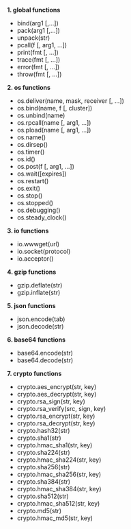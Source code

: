  **1. global functions** 
-   bind(arg1 [,...])
-   pack(arg1 [,...])
-   unpack(str)
-   pcall(f [, arg1, ...])
-   print(fmt [, ...])
-   trace(fmt [, ...])
-   error(fmt [, ...])
-   throw(fmt [, ...])

 **2. os functions** 
-   os.deliver(name, mask, receiver [, ...])
-   os.bind(name, f [, cluster])
-   os.unbind(name)
-   os.rpcall(name [, arg1, ...])
-   os.pload(name [, arg1, ...])
-   os.name()
-   os.dirsep()
-   os.timer()
-   os.id()
-   os.post(f [, arg1, ...])
-   os.wait([expires])
-   os.restart()
-   os.exit()
-   os.stop()
-   os.stopped()
-   os.debugging()
-   os.steady_clock()

 **3. io functions** 
-   io.wwwget(url)
-   io.socket(protocol)
-   io.acceptor()

 **4. gzip functions** 
-   gzip.deflate(str)
-   gzip.inflate(str)

 **5. json functions** 
-   json.encode(tab)
-   json.decode(str)

 **6. base64 functions** 
-   base64.encode(str)
-   base64.decode(str)

 **7. crypto functions** 
-   crypto.aes_encrypt(str, key)
-   crypto.aes_decrypt(str, key)
-   crypto.rsa_sign(str, key)
-   crypto.rsa_verify(src, sign, key)
-   crypto.rsa_encrypt(str, key)
-   crypto.rsa_decrypt(str, key)
-   crypto.hash32(str)
-   crypto.sha1(str)
-   crypto.hmac_sha1(str, key)
-   crypto.sha224(str)
-   crypto.hmac_sha224(str, key)
-   crypto.sha256(str)
-   crypto.hmac_sha256(str, key)
-   crypto.sha384(str)
-   crypto.hmac_sha384(str, key)
-   crypto.sha512(str)
-   crypto.hmac_sha512(str, key)
-   crypto.md5(str)
-   crypto.hmac_md5(str, key)
